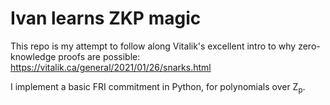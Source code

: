 # Ivan learns ZKP magic

This repo is my attempt to follow along Vitalik's excellent intro to why zero-knowledge proofs are possible: https://vitalik.ca/general/2021/01/26/snarks.html

I implement a basic FRI commitment in Python, for polynomials over Z<sub>p</sub>.